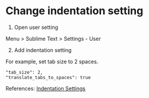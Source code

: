 # Change indentation setting

1. Open user setting

  Menu > Sublime Text > Settings - User

2. Add indentation setting

  For example, set tab size to 2 spaces.

  ```
  "tab_size": 2,
  "translate_tabs_to_spaces": true
  ```

References: [Indentation Settings](https://www.sublimetext.com/docs/2/indentation.html)